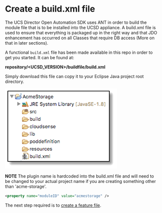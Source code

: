 # Create a build.xml file

The UCS Director Open Automation SDK uses ANT in order to build the module file that is to be installed into the UCSD appliance. A build.xml file is used to ensure that everything is packaged up in the right way and that JDO enhancement has occurred on all Classes that require DB access (More on that in later sections).

A functional ```build.xml``` file has been made available in this repo in order to get you started. It can be found at:

**repository/<UCSD_VERSION>/buildfile/build.xml**

Simply download this file can copy it to your Eclipse Java project root directory.

![alt text](https://github.com/rwhitear42/UCS_Director_Open_Automation_From_Scratch/blob/master/docs/initial_framework/images/buildXml_folder.png "build.xml")

**NOTE** The plugin name is hardcoded into the build.xml file and will need to be changed to your actual project name if you are creating something other than 'acme-storage'.

```xml
<property name="moduleID" value="acmestorage" />
```

The next step required is to [create a feature file](https://github.com/rwhitear42/UCS_Director_Open_Automation_From_Scratch/blob/master/docs/initial_framework/4_create_feature_file.md).
